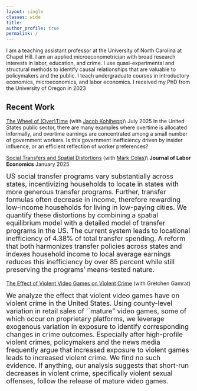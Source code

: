 ```yaml
---
layout: single
classes: wide
title: 
author_profile: true
permalink: /
---
```

I am a teaching assistant professor at the University of North Carolina at Chapel Hill. I am an applied microeconometrician with broad research interests in labor, education, and crime. I use quasi-experimental and structural methods to identify causal relationships that are valuable to policymakers and the public. I teach undergraduate courses in introductory economics, microeconomics, and labor economics. I received my PhD from the University of Oregon in 2023

## Recent Work
[The Wheel of (Over)Time](https://robmcdonough.com/files/KohlheppMcDonough.pdf) (with [Jacob Kohlhepp](https://www.jkohlhepp.com/))\\
July 2025
In the United States public sector, there are many examples where overtime is allocated informally, and overtime earnings are concentrated among a small number of government workers. Is this government inefficiency driven by insider influence, or an efficient reflection of worker preferences?

[Social Transfers and Spatial Distortions](https://robmcdonough.com/files/ColasMcDonough.pdf) (with [Mark Colas](https://sites.google.com/site/markyaucolas/home))\\
**Journal of Labor Economics** January 2025
<font size="4"><p>
US social transfer programs vary substantially across states, incentivizing households to locate in states with more generous transfer programs. Further, transfer formulas often decrease in income, therefore rewarding low-income households for living in low-paying cities. We quantify these distortions by combining a spatial equilibrium model with a detailed model of transfer programs in the US. The current system leads to locational inefficiency of 4.38% of total transfer spending. A reform that both harmonizes transfer policies across states and indexes household income to local average earnings reduces this inefficiency by over 85 percent while still preserving the programs’ means-tested nature.
</p></font>

[The Effect of Violent Video Games on Violent Crime](https://robmcdonough.com/files/McDonough_Videogames-violence_CURRENT.pdf)
(with Gretchen Gamrat)
<font size="4"><p>
We analyze the effect that violent video games have on violent crime in the United States. Using county-level variation in retail sales of ``mature" video games, some of which occur on proprietary platforms, we leverage exogenous variation in exposure to identify corresponding changes in crime outcomes. Especially after high-profile violent crimes, policymakers and the news media frequently argue that increased exposure to violent games leads to increased violent crime.  We find no such evidence. If anything, our analysis suggests that short-run decreases in violent crime, specifically violent sexual offenses, follow the release of mature video games. 
</p></font>


<a rel="me" href="https://econtwitter.net/@rob_mcdonough"></a>